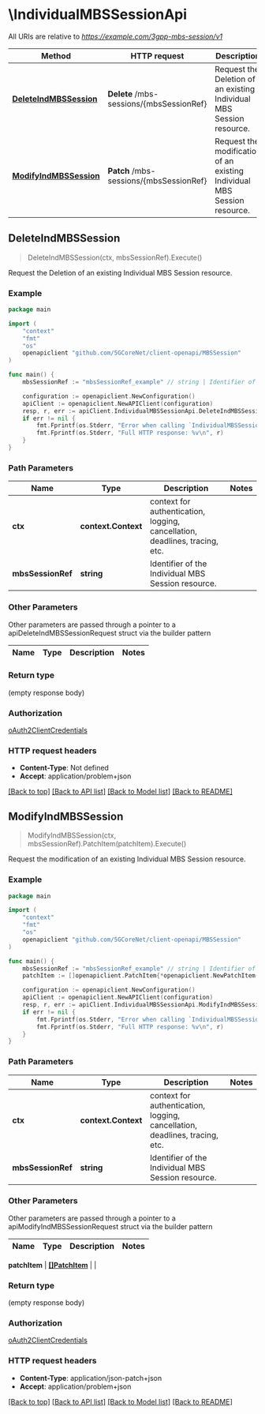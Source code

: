 # \IndividualMBSSessionApi

All URIs are relative to *https://example.com/3gpp-mbs-session/v1*

Method | HTTP request | Description
------------- | ------------- | -------------
[**DeleteIndMBSSession**](IndividualMBSSessionApi.md#DeleteIndMBSSession) | **Delete** /mbs-sessions/{mbsSessionRef} | Request the Deletion of an existing Individual MBS Session resource.
[**ModifyIndMBSSession**](IndividualMBSSessionApi.md#ModifyIndMBSSession) | **Patch** /mbs-sessions/{mbsSessionRef} | Request the modification of an existing Individual MBS Session resource.



## DeleteIndMBSSession

> DeleteIndMBSSession(ctx, mbsSessionRef).Execute()

Request the Deletion of an existing Individual MBS Session resource.

### Example

```go
package main

import (
    "context"
    "fmt"
    "os"
    openapiclient "github.com/5GCoreNet/client-openapi/MBSSession"
)

func main() {
    mbsSessionRef := "mbsSessionRef_example" // string | Identifier of the Individual MBS Session resource.

    configuration := openapiclient.NewConfiguration()
    apiClient := openapiclient.NewAPIClient(configuration)
    resp, r, err := apiClient.IndividualMBSSessionApi.DeleteIndMBSSession(context.Background(), mbsSessionRef).Execute()
    if err != nil {
        fmt.Fprintf(os.Stderr, "Error when calling `IndividualMBSSessionApi.DeleteIndMBSSession``: %v\n", err)
        fmt.Fprintf(os.Stderr, "Full HTTP response: %v\n", r)
    }
}
```

### Path Parameters


Name | Type | Description  | Notes
------------- | ------------- | ------------- | -------------
**ctx** | **context.Context** | context for authentication, logging, cancellation, deadlines, tracing, etc.
**mbsSessionRef** | **string** | Identifier of the Individual MBS Session resource. | 

### Other Parameters

Other parameters are passed through a pointer to a apiDeleteIndMBSSessionRequest struct via the builder pattern


Name | Type | Description  | Notes
------------- | ------------- | ------------- | -------------


### Return type

 (empty response body)

### Authorization

[oAuth2ClientCredentials](../README.md#oAuth2ClientCredentials)

### HTTP request headers

- **Content-Type**: Not defined
- **Accept**: application/problem+json

[[Back to top]](#) [[Back to API list]](../README.md#documentation-for-api-endpoints)
[[Back to Model list]](../README.md#documentation-for-models)
[[Back to README]](../README.md)


## ModifyIndMBSSession

> ModifyIndMBSSession(ctx, mbsSessionRef).PatchItem(patchItem).Execute()

Request the modification of an existing Individual MBS Session resource.

### Example

```go
package main

import (
    "context"
    "fmt"
    "os"
    openapiclient "github.com/5GCoreNet/client-openapi/MBSSession"
)

func main() {
    mbsSessionRef := "mbsSessionRef_example" // string | Identifier of the Individual MBS Session resource.
    patchItem := []openapiclient.PatchItem{*openapiclient.NewPatchItem(*openapiclient.NewPatchOperation(), "Path_example")} // []PatchItem | 

    configuration := openapiclient.NewConfiguration()
    apiClient := openapiclient.NewAPIClient(configuration)
    resp, r, err := apiClient.IndividualMBSSessionApi.ModifyIndMBSSession(context.Background(), mbsSessionRef).PatchItem(patchItem).Execute()
    if err != nil {
        fmt.Fprintf(os.Stderr, "Error when calling `IndividualMBSSessionApi.ModifyIndMBSSession``: %v\n", err)
        fmt.Fprintf(os.Stderr, "Full HTTP response: %v\n", r)
    }
}
```

### Path Parameters


Name | Type | Description  | Notes
------------- | ------------- | ------------- | -------------
**ctx** | **context.Context** | context for authentication, logging, cancellation, deadlines, tracing, etc.
**mbsSessionRef** | **string** | Identifier of the Individual MBS Session resource. | 

### Other Parameters

Other parameters are passed through a pointer to a apiModifyIndMBSSessionRequest struct via the builder pattern


Name | Type | Description  | Notes
------------- | ------------- | ------------- | -------------

 **patchItem** | [**[]PatchItem**](PatchItem.md) |  | 

### Return type

 (empty response body)

### Authorization

[oAuth2ClientCredentials](../README.md#oAuth2ClientCredentials)

### HTTP request headers

- **Content-Type**: application/json-patch+json
- **Accept**: application/problem+json

[[Back to top]](#) [[Back to API list]](../README.md#documentation-for-api-endpoints)
[[Back to Model list]](../README.md#documentation-for-models)
[[Back to README]](../README.md)

